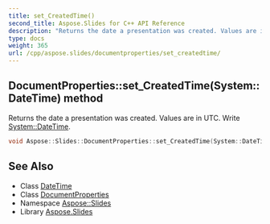 ```yaml
---
title: set_CreatedTime()
second_title: Aspose.Slides for C++ API Reference
description: "Returns the date a presentation was created. Values are in UTC. Write System::DateTime."
type: docs
weight: 365
url: /cpp/aspose.slides/documentproperties/set_createdtime/
---
```

## DocumentProperties::set_CreatedTime(System::DateTime) method


Returns the date a presentation was created. Values are in UTC. Write [System::DateTime](../../../system/datetime/).

```cpp
void Aspose::Slides::DocumentProperties::set_CreatedTime(System::DateTime value) override
```

## See Also

* Class [DateTime](../../system/datetime/)
* Class [DocumentProperties](./)
* Namespace [Aspose::Slides](../)
* Library [Aspose.Slides](../../)